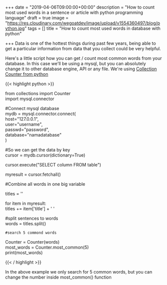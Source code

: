 +++
date = "2019-04-06T09:00:00+00:00"
description = "How to count most used words in a sentence or article with  python programming language"
draft = true
image = "https://res.cloudinary.com/wegoatdev/image/upload/v1554360497/blog/python.jpg"
tags = []
title = "How to count most used words in database with python"

+++
Data is one of the hottest things during past few years, being able to get a particular information from data that you collect could be very helpful. 

Here's a little script how you can get / count most common words from your database. In this case we'll be using a mysql, but you can absolutely change it to other database engine, API or any file. We're using [Collection Counter from python](https://docs.python.org/3/library/collections.html#collections.Counter)

{{< highlight python >}}

from collections import Counter  
import mysql.connector

\#Connect mysql database  
mydb = mysql.connector.connect(  
    host="127.0.0.1",  
    user="username",  
    passwd="password",  
    database="namadatabase"  
)

\#So we can get the data by key  
cursor = mydb.cursor(dictionary=True)

cursor.execute("SELECT column FROM table")

myresult = cursor.fetchall()

\#Combine all words in one big variable

titles = ''

for item in myresult:  
   titles += item\['title'\] + ' '

   #split sentences to words  
   words  = titles.split()

    #search 5 commond words   
   Counter  = Counter(words)  
   most_words = Counter.most_common(5)  
   print(most_words)

{{< / highlight >}}  
  
In the above example we only search for 5 common words, but you can change the number inside most_common() function